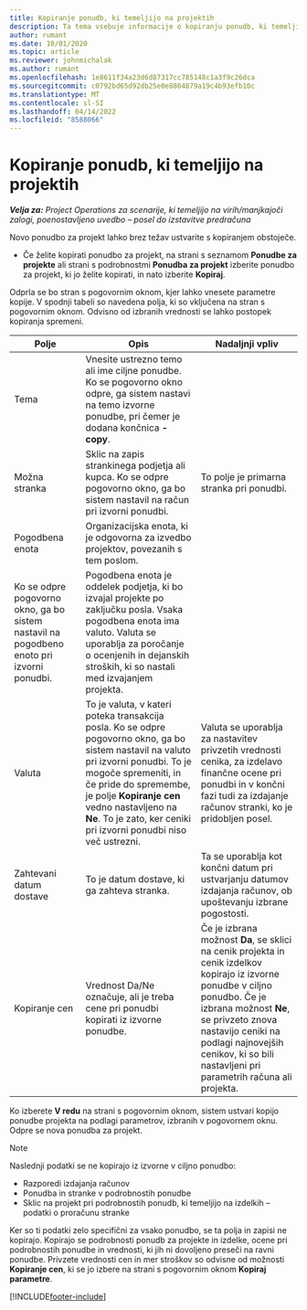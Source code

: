 ```yaml
---
title: Kopiranje ponudb, ki temeljijo na projektih
description: Ta tema vsebuje informacije o kopiranju ponudb, ki temeljijo na projektih, v storitvi Project Operations.
author: rumant
ms.date: 10/01/2020
ms.topic: article
ms.reviewer: johnmichalak
ms.author: rumant
ms.openlocfilehash: 1e8611f34a23d6d87317cc785148c1a3f9c26dca
ms.sourcegitcommit: c0792bd65d92db25e0e8864879a19c4b93efb10c
ms.translationtype: MT
ms.contentlocale: sl-SI
ms.lasthandoff: 04/14/2022
ms.locfileid: "8588066"
---
```

# <a name="copy-project-based-quotes"></a>Kopiranje ponudb, ki temeljijo na projektih

_**Velja za:** Project Operations za scenarije, ki temeljijo na virih/manjkajoči zalogi, poenostavljeno uvedbo – posel do izstavitve predračuna_

Novo ponudbo za projekt lahko brez težav ustvarite s kopiranjem obstoječe. 

- Če želite kopirati ponudbo za projekt, na strani s seznamom **Ponudbe za projekte** ali strani s podrobnostmi **Ponudba za projekt** izberite ponudbo za projekt, ki jo želite kopirati, in nato izberite **Kopiraj**.

Odprla se bo stran s pogovornim oknom, kjer lahko vnesete parametre kopije. V spodnji tabeli so navedena polja, ki so vključena na stran s pogovornim oknom. Odvisno od izbranih vrednosti se lahko postopek kopiranja spremeni.

| **Polje** | **Opis** | **Nadaljnji vpliv** |
| --- | --- | --- |
| Tema | Vnesite ustrezno temo ali ime ciljne ponudbe. Ko se pogovorno okno odpre, ga sistem nastavi na temo izvorne ponudbe, pri čemer je dodana končnica **-copy**. | |
| Možna stranka | Sklic na zapis strankinega podjetja ali kupca. Ko se odpre pogovorno okno, ga bo sistem nastavil na račun pri izvorni ponudbi. | To polje je primarna stranka pri ponudbi. |
| Pogodbena enota | Organizacijska enota, ki je odgovorna za izvedbo projektov, povezanih s tem poslom.
Ko se odpre pogovorno okno, ga bo sistem nastavil na pogodbeno enoto pri izvorni ponudbi. | Pogodbena enota je oddelek podjetja, ki bo izvajal projekte po zaključku posla. Vsaka pogodbena enota ima valuto. Valuta se uporablja za poročanje o ocenjenih in dejanskih stroških, ki so nastali med izvajanjem projekta. |
| Valuta | To je valuta, v kateri poteka transakcija posla. Ko se odpre pogovorno okno, ga bo sistem nastavil na valuto pri izvorni ponudbi. To je mogoče spremeniti, in če pride do spremembe, je polje **Kopiranje cen** vedno nastavljeno na **Ne**. To je zato, ker ceniki pri izvorni ponudbi niso več ustrezni. | Valuta se uporablja za nastavitev privzetih vrednosti cenika, za izdelavo finančne ocene pri ponudbi in v končni fazi tudi za izdajanje računov stranki, ko je pridobljen posel. |
| Zahtevani datum dostave | To je datum dostave, ki ga zahteva stranka. | Ta se uporablja kot končni datum pri ustvarjanju datumov izdajanja računov, ob upoštevanju izbrane pogostosti. |
| Kopiranje cen | Vrednost Da/Ne označuje, ali je treba cene pri ponudbi kopirati iz izvorne ponudbe. | Če je izbrana možnost **Da**, se sklici na cenik projekta in cenik izdelkov kopirajo iz izvorne ponudbe v ciljno ponudbo. Če je izbrana možnost **Ne**, se privzeto znova nastavijo ceniki na podlagi najnovejših cenikov, ki so bili nastavljeni pri parametrih računa ali projekta. |

Ko izberete **V redu** na strani s pogovornim oknom, sistem ustvari kopijo ponudbe projekta na podlagi parametrov, izbranih v pogovornem oknu. Odpre se nova ponudba za projekt. 

> [!NOTE]
> Naslednji podatki se ne kopirajo iz izvorne v ciljno ponudbo:
>
> - Razporedi izdajanja računov
> - Ponudba in stranke v podrobnostih ponudbe
> - Sklic na projekt pri podrobnostih ponudb, ki temeljijo na izdelkih – podatki o proračunu stranke
>
>Ker so ti podatki zelo specifični za vsako ponudbo, se ta polja in zapisi ne kopirajo. Kopirajo se podrobnosti ponudb za projekte in izdelke, ocene pri podrobnostih ponudbe in vrednosti, ki jih ni dovoljeno preseči na ravni ponudbe. Privzete vrednosti cen in mer stroškov so odvisne od možnosti **Kopiranje cen**, ki se jo izbere na strani s pogovornim oknom **Kopiraj parametre**.


[!INCLUDE[footer-include](../includes/footer-banner.md)]